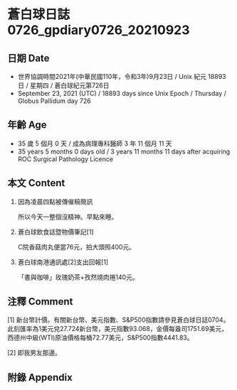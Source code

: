 [_metadata_:encoding]: - "utf-8"
[_metadata_:language]: - "zh-Hant-TW"
[_metadata_:fileformat]: - "markdown"
[_metadata_:MIME_type]: - "text/plain"
[_metadata_:markdown_version]: - "commonmark version 0.30"
[_metadata_:markdown_spec]: - "https://spec.commonmark.org/0.30/"

# 蒼白球日誌0726_gpdiary0726_20210923 #

## 日期 Date ##

* 世界協調時間2021年(中華民國110年，令和3年)9月23日 / Unix 紀元 18893 日 / 星期四 / 蒼白球紀元第726日
* September 23, 2021 (UTC) / 18893 days since Unix Epoch / Thursday / Globus Pallidum day 726

## 年齡 Age ##

* 35 歲 5 個月 0 天 / 成為病理專科醫師 3 年 11 個月 11 天
* 35 years 5 months 0 days old / 3 years 11 months 11 days after acquiring ROC Surgical Pathology Licence

## 本文 Content ##

1. 因為凌晨四點被傳催稿簡訊

    所以今天一整個沒精神。早點來睡。

2. 蒼白球飲食誌暨物價筆記[1]

    C院香菇肉丸便當76元，拍大頭照400元。

2. 蒼白球南港通訊處[2]支出回報[1]

    「書與咖啡」玫瑰奶茶+孜然燒肉捲140元。

## 注釋 Comment ##

[1] 新台幣計價。有關新台幣、美元指數、S&P500指數請參見蒼白球日誌0704。此刻匯率為1美元兌27.724新台幣，美元指數93.068，金價每盎司1751.69美元，西德州中級(WTI)原油價格每桶72.77美元，S&P500指數4441.83。

[2] 即我男友那邊。

## 附錄 Appendix ##

